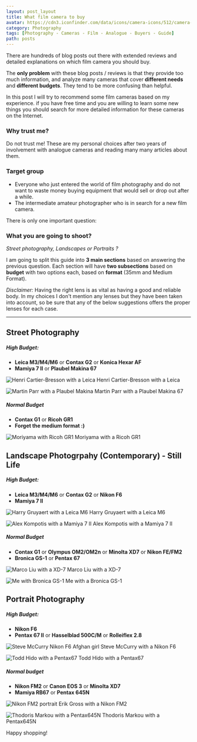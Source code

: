 ```yaml
---
layout: post_layout
title: What film camera to buy
avatar: https://cdn3.iconfinder.com/data/icons/camera-icons/512/camera-leica-512.png
category: Photography
tags: [Photography - Cameras - Film - Analogue - Buyers - Guide]
path: posts
---
```


There are hundreds of blog posts out there with extended reviews and detailed explanations on which film camera you should buy.

The **only problem** with these blog posts / reviews is that they provide too much information, and analyze many cameras that cover **different needs** and **different budgets**. They tend to be more confusing than helpful.

In this post I will try to recommend some film cameras based on my experience. if you have free time and you are willing to learn some new things you should search for more detailed information for these cameras on the Internet. 

### Why trust me?

Do not trust me! These are my personal choices after two years of involvement with analogue cameras and reading many many articles about them.

### Target group

- Everyone who just entered the world of film photography and do not want to waste money buying equipment that would sell or drop out after a while. 
- The intermediate amateur photographer who is in search for a new film camera. 

There is only one important question: 

### What you are going to shoot?

*Street photography, Landscapes or Portraits ?*  

I am going to split this guide into **3 main sections** based on answering the previous question.
Each section will have **two subsections** based on **budget** with two options each, based on **format** (35mm and Medium Format). 

*Disclaimer:* Having the right lens is as vital as having a good and reliable body. In my choices I don't mention any lenses but they have been taken into account, so be sure that any of the below suggestions offers the proper lenses for each case.

----

## Street Photography

##### High Budget:  
- **Leica M3/M4/M6** or **Contax G2** or **Konica Hexar AF**  
- **Mamiya 7 II** or **Plaubel Makina 67**

![Henri Cartier-Bresson with a Leica](/images/posts/what_to_buy/henri_cartier_bresson_children.jpg)
<span class="center_align">
  Henri Cartier-Bresson with a Leica
</span>

![Martin Parr with a Plaubel Makina](/images/posts/what_to_buy/martin_parr_plaubel_makina.jpg)
<span class="center_align">
  Martin Parr with a Plaubel Makina 67
</span>

##### Normal Budget  
- **Contax G1** or **Ricoh GR1**  
- **Forget the medium format :)**

![Moriyama with Ricoh GR1](/images/posts/what_to_buy/moriyama_ricoh_gr1.jpg)
<span class="center_align">
  Moriyama with a Ricoh GR1
</span>

## Landscape Photogrpahy (Contemporary) - Still Life 

##### High Budget:   
- **Leica M3/M4/M6** or **Contax G2** or **Nikon F6**  
- **Mamiya 7 II**

![Harry Gruyaert with a Leica M6](/images/posts/what_to_buy/harry_gruyaert_leica_m6.jpg)
<span class="center_align">
  Harry Gruyaert with a Leica M6
</span>

![Alex Kompotis with a Mamiya 7 II](/images/posts/what_to_buy/alex_kompotis_mamiya7ii.jpg)
<span class="center_align">
  Alex Kompotis with a Mamiya 7 II
</span>


##### Normal Budget  
- **Contax G1** or **Olympus OM2/OM2n** or **Minolta XD7** or **Nikon FE/FM2**  
- **Bronica GS-1** or **Pentax 67**

![Marco Liu with a XD-7](/images/posts/what_to_buy/liu_xd7.jpg)
<span class="center_align">
  Marco Liu with a XD-7
</span>

![Me with Bronica GS-1](https://c1.staticflickr.com/9/8583/15429222394_6705994903_c.jpg)
<span class="center_align">
  Me with a Bronica GS-1
</span>

## Portrait Photography 

##### High Budget:  
- **Nikon F6**  
- **Pentax 67 II** or **Hasselblad 500C/M** or **Rolleiflex 2.8**

![Steve McCurry Nikon F6 Afghan girl](/images/posts/what_to_buy/mccurry_nikon_f6.jpg)
<span class="center_align">
  Steve McCurry with a Nikon F6
</span>

![Todd Hido with a Pentax67](/images/posts/what_to_buy/todd_hido_pentax67.jpg)
<span class="center_align">
  Todd Hido with a Pentax67
</span>

##### Normal budget   
- **Nikon FM2** or **Canon EOS 3** or **Minolta XD7**
- **Mamiya RB67** or **Pentax 645N**

![Nikon FM2 portrait](/images/posts/what_to_buy/nikon_fm2_portrait.jpg)
<span class="center_align">
  Erik Gross with a Nikon FM2
</span>

![Thodoris Markou with a Pentax645N](/images/posts/what_to_buy/markou_pentax_645.jpg)
<span class="center_align">
  Thodoris Markou with a Pentax645N
</span>
  

Happy shopping!  
